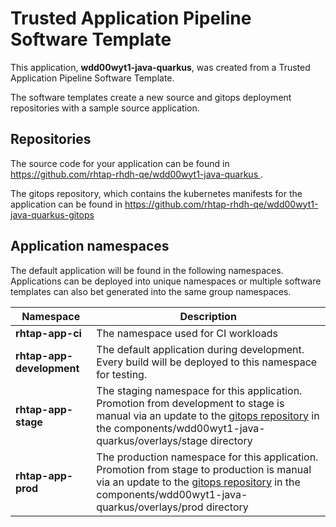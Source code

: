 # Trusted Application Pipeline Software Template

This application, **wdd00wyt1-java-quarkus**, was created from a Trusted Application Pipeline Software Template.

The software templates create a new source and gitops deployment repositories with a sample source application. 

## Repositories

The source code for your application can be found in [https://github.com/rhtap-rhdh-qe/wdd00wyt1-java-quarkus ](https://github.com/rhtap-rhdh-qe/wdd00wyt1-java-quarkus ).
 
The gitops repository, which contains the kubernetes manifests for the application can be found in 
[https://github.com/rhtap-rhdh-qe/wdd00wyt1-java-quarkus-gitops ](https://github.com/rhtap-rhdh-qe/wdd00wyt1-java-quarkus-gitops ) 

## Application namespaces 

The default application will be found in the following namespaces. Applications can be deployed into unique namespaces or multiple software templates can also bet generated into the same group namespaces.  

|  Namespace   |  Description   |  
| -------- | -------- |
| **rhtap-app-ci** | The namespace used for CI workloads |
| **rhtap-app-development** | The default application during development. Every build will be deployed to this namespace for testing. |
| **rhtap-app-stage** | The staging namespace for this application. Promotion from development to stage is manual via an update to the [gitops repository](https://github.com/rhtap-rhdh-qe/wdd00wyt1-java-quarkus-gitops ) in the components/wdd00wyt1-java-quarkus/overlays/stage directory |
| **rhtap-app-prod** | The production namespace for this application. Promotion from stage to production is manual via an update to the [gitops repository](https://github.com/rhtap-rhdh-qe/wdd00wyt1-java-quarkus-gitops ) in the components/wdd00wyt1-java-quarkus/overlays/prod directory |